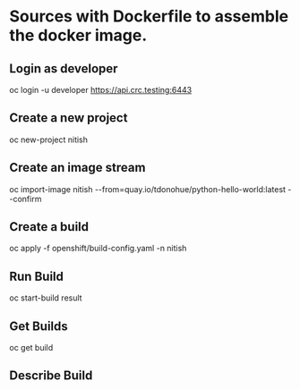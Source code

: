 # Sources with Dockerfile to assemble the docker image.


## Login as developer
oc login -u developer https://api.crc.testing:6443

## Create a new project
oc new-project nitish

## Create an image stream
oc import-image nitish --from=quay.io/tdonohue/python-hello-world:latest --confirm

## Create a build
oc apply -f openshift/build-config.yaml -n nitish

##  Run Build
oc start-build result

## Get Builds
oc get build

## Describe Build
